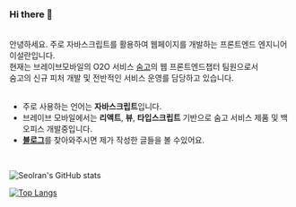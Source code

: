 ### Hi there 👋
<br/>
안녕하세요. 주로 자바스크립트를 활용하여 웹페이지를 개발하는 프론트엔드 엔지니어 이설란입니다.<br/>
현재는 브레이브모바일의 O2O 서비스 <a href="https://soomgo.com" target="_blank">숨고</a>의 웹 프론트엔드챕터 팀원으로서<br/>
숨고의 신규 피처 개발 및 전반적인 서비스 운영를 담당하고 있습니다.<br/><br/>


- 주로 사용하는 언어는 **자바스크립트**입니다.
- 브레이브 모바일에서는 **리액트**, **뷰**, **타입스크립트** 기반으로 숨고 서비스 제품 및 백오피스 개발중입니다.
- <a href="https://seolranlee.github.io/" target="_blank">**블로그**</a>를 찾아와주시면 제가 작성한 글들을 볼 수있어요.

<br/>

![Seolran's GitHub stats](https://github-readme-stats.vercel.app/api?username=seolranlee&count_private=true&show_icons=true&theme=onedark)

[![Top Langs](https://github-readme-stats.vercel.app/api/top-langs/?username=seolranlee&hide=php,html&theme=onedark)](https://github.com/anuraghazra/github-readme-stats)
